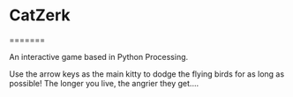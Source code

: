 
# CatZerk
=======

An interactive game based in Python Processing.

Use the arrow keys as the main kitty to dodge the flying birds for as long as possible! The longer you live, the angrier they get....
